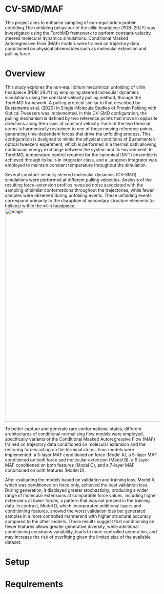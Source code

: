 # CV-SMD/MAF
This project aims to enhance sampling of non-equilibrium protein unfolding.The unfolding behaviour of the villin headpiece (PDB: 2RJY) was investigated using the TorchMD framework to perform constant-velocity steered molecular dynamics simulations. Conditional Masked Autoregressive Flow (MAF) models were trained on trajectory data conditioned on physical observables such as molecular extension and pulling force.

# Overview
This study explores the non-equilibrium mecahnical unfolding of villin headpiece (PDB: 2RJY) by employing steered molecular dynamics simulations using the constant-velocity pulling method, through the TorchMD framework. A pulling protocol similar to that described by Bustamante et al. (2020) in Single-Molecule Studies of Protein Folding with Optical Tweezers was implemented. In this CV-SMD configuration, the pulling mechanism is defined by two reference points that move in opposite directions along the x-axis at constant velocity. Each of the two terminal atoms is harmonically restrained to one of these moving reference points, generating time-dependent forces that drive the unfolding process. This configuration is designed to mimic the physical conditions of Bustamante’s optical tweezers experiment, which is performed in a thermal bath allowing continuous energy exchange between the system and its environment. In TorchMD, temperature control required for the canonical (NVT) ensemble is achieved through its built-in integrator class, and a Langevin integrator was employed to maintain constant temperature throughout the simulation.

Several constant-velocity steered molecular dynamics (CV-SMD) simulations were performed at different pulling velocities. Analysis of the resulting force–extension profiles revealed noise associated with the sampling of similar conformations throughout the trajectories, while fewer samples were observed during unfolding events. These unfolding events correspond primarily to the disruption of secondary structure elements (α-helices) within the villin headpiece. 
<img width="1311" height="698" alt="image" src="https://github.com/user-attachments/assets/fa0a26e2-b5d1-48bc-83fd-2fcb5f349c0a" />

To better capture and generate rare conformational states, different architectures of conditional normalising flow models were employed, specifically variants of the Conditional Masked Autoregressive Flow (MAF) trained on trajectory data conditioned on molecular extension and the restoring forces acting on the terminal atoms. Four models were implemented: a 5-layer MAF conditioned on force (Model A), a 5-layer MAF conditioned on both force and molecular extension (Model B), a 6-layer MAF conditioned on both features (Model C), and a 7-layer MAF conditioned on both features (Model D).

After evaluating the models based on validation and training loss, Model A, which was conditioned on force only, achieved the best validation loss. During generation, it displayed greater stochasticity, producing a wider range of molecular extensions at comparable force values, including higher extensions at lower forces, a pattern that was not present in the training data. In contrast, Model D, which incorporated additional layers and conditioning features, showed the worst validation loss but generated samples in a more controlled mannerand with higher structural accuracy compared to the other models. These results suggest that conditioning on fewer features allows greater generative diversity, while additional conditioning constrains variability, leads to more controlled generation, and may increase the risk of overfitting given the limited size of the available dataset.

# Setup
# Requirements
